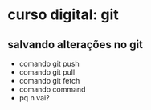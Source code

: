 # curso digital: git

## salvando alterações no git

* comando git push
* comando git pull
* comando git fetch
* comando command
* pq n vai?
